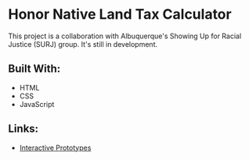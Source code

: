 # Honor Native Land Tax Calculator

This project is a collaboration with Albuquerque's Showing Up for Racial Justice (SURJ) group. It's still in development.

## Built With:
* HTML
* CSS
* JavaScript

## Links:
* [Interactive Prototypes](https://natalie-poulson.github.io/hnlt-calculator/)

